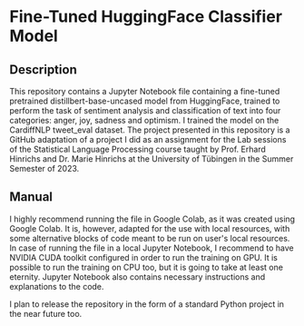 # Fine-Tuned HuggingFace Classifier Model

## Description
This repository contains a Jupyter Notebook file containing a fine-tuned pretrained distillbert-base-uncased model from HuggingFace, trained to perform the task of sentiment analysis and classification of text into four categories: anger, joy, sadness and optimism. I trained the model on the CardiffNLP tweet_eval dataset. The project presented in this repository is a GitHub adaptation of a project I did as an assignment for the Lab sessions of the Statistical Language Processing course taught by Prof. Erhard Hinrichs and Dr. Marie Hinrichs at the University of Tübingen in the Summer Semester of 2023.

## Manual
I highly recommend running the file in Google Colab, as it was created using Google Colab. It is, however, adapted for the use with local resources, with some alternative blocks of code meant to be run on user's local resources. In case of running the file in a local Jupyter Notebook, I recommend to have NVIDIA CUDA toolkit configured in order to run the training on GPU. It is possible to run the training on CPU too, but it is going to take at least one eternity. Jupyter Notebook also contains necessary instructions and explanations to the code.

I plan to release the repository in the form of a standard Python project in the near future too.
